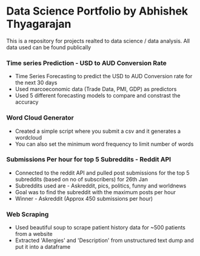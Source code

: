 # Data Science Portfolio by Abhishek Thyagarajan

This is a repository for projects realted to data science / data analysis.
All data used can be found publically

### Time series Prediction - USD to AUD Conversion Rate 

* Time Series Forecasting to predict the USD to AUD Conversion rate for the next 30 days
* Used marcoeconomic data (Trade Data, PMI, GDP) as predictors
* Used 5 different forecasting models to compare and constrast the accuracy

### Word Cloud Generator 

* Created a simple script where you submit a csv and it generates a wordcloud
* You can also set the minimum word frequency to limit number of words

### Submissions Per hour for top 5 Subreddits - Reddit API 

* Connected to the reddit API and pulled post submissions for the top 5 subreddits (based on no of subscribers) for 26th Jan
* Subreddits used are - Askreddit, pics, politics, funny and worldnews
* Goal was to find the subreddit with the maximum posts per hour 
* Winner - Askreddit (Approx 450 submissions per hour)

### Web Scraping

* Used beautiful soup to scrape patient history data for ~500 patients from a website
* Extracted 'Allergies' and 'Description' from unstructured text dump and put it into a dataframe 
